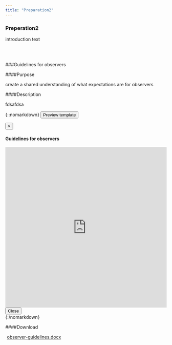 ```yaml
---
title: "Preparation2"
---
```


<div class="pl-pattern">

<h3>Preperation2</h3>

introduction text

<br><br>
</div>

<div class="pl-pattern">

###Guidelines for observers

####Purpose

create a shared understanding of what expectations are for observers

####Description

fdsafdsa

{::nomarkdown}
    <button type="button" class="btn btn-primary" data-toggle="modal" data-target="#modal-observer">Preview template</button>
    <div class="modal fade" id="modal-observer" tabindex="-1" role="dialog" aria-labelledby="hd-pdf">
      <div class="modal-dialog" role="document">
        <div class="modal-content">
          <div class="modal-header">
            <button type="button" class="close" data-dismiss="modal" aria-label="Close"><span aria-hidden="true">&times;</span></button>
            <h4 class="modal-title" id="hd-pdf">Guidelines for observers</h4>
          </div>
          <div class="modal-body">
            <iframe class="iframe-pdf" frameborder="0" src="http://docs.google.com/gview?url=http://vizui.github.io/designpatterns/docs/guides/downloads/observer-guidelines.docx&amp;embedded=true" style="height: 500px; width: 100%"></iframe>
          </div>
          <div class="modal-footer">
            <button type="button" class="btn btn-default" data-dismiss="modal">Close</button>
          </div>
        </div>
      </div>
    </div>
{:/nomarkdown}

####Download	

<a href="http://vizui.github.io/designpatterns/docs/guides/downloads/observer-guidelines.docx"><i class="icon icon-file-pdf-o" style="margin-right: 5px"></i>observer-guidelines.docx</a>

<br><br>
</div>
